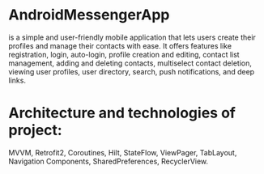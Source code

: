 # AndroidMessengerApp
is a simple and user-friendly mobile application that lets users create their profiles and manage their contacts with ease. It offers features like registration, login, auto-login, profile creation and editing, contact list management, adding and deleting contacts, multiselect contact deletion, viewing user profiles, user directory, search, push notifications, and deep links.<br />
# Architecture and technologies of project: <br />
MVVM, Retrofit2, Coroutines, Hilt, StateFlow, ViewPager, TabLayout, Navigation Components, SharedPreferences, RecyclerView.
